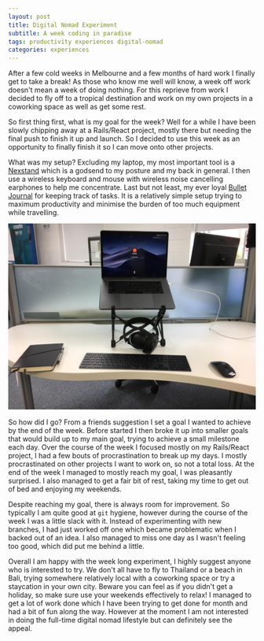 ```yaml
---
layout: post
title: Digital Nomad Experiment
subtitle: A week coding in paradise
tags: productivity experiences digital-nomad
categories: experiences
---
```



After a few cold weeks in Melbourne and a few months of hard work I finally get to take a break! As those who know me well will know, a week off work doesn't mean a week of doing nothing. For this reprieve from work I decided to fly off to a tropical destination and work on my own projects in a coworking space as well as get some rest.


So first thing first, what is my goal for the week? Well for a while I have been slowly chipping away at a Rails/React project, mostly there but needing the final push to finish it up and launch. So I decided to use this week as an opportunity to finally finish it so I can move onto other projects.


What was my setup? Excluding my laptop, my most important tool is a [Nexstand](https://www.amazon.com/Nexstand-Laptop-Stand-Portable-MacBook/dp/B01HHYQBB8) which is a godsend to my posture and my back in general. I then use a wireless keyboard and mouse with wireless noise cancelling earphones to help me concentrate. Last but not least, my ever loyal [Bullet Journal](https://bulletjournal.com/) for keeping track of tasks. It is a relatively simple setup trying to maximum productivity and minimise the burden of too much equipment while travelling.

![My Setup](https://raw.githubusercontent.com/bbody/bbody.github.io/master/_posts/images/2019-06-22-digital-nomad-experiment/setup.jpeg)

So how did I go? From a friends suggestion I set a goal I wanted to achieve by the end of the week. Before started I then broke it up into smaller goals that would build up to my main goal, trying to achieve a small milestone each day. Over the course of the week I focused mostly on my Rails/React project, I had a few bouts of procrastination to break up my days. I mostly procrastinated on other projects I want to work on, so not a total loss. At the end of the week I managed to mostly reach my goal, I was pleasantly surprised. I also managed to get a fair bit of rest, taking my time to get out of bed and enjoying my weekends.


Despite reaching my goal, there is always room for improvement. So typically I am quite good at `git` hygiene, however during the course of the week I was a little slack with it. Instead of experimenting with new branches, I had just worked off one which became problematic when I backed out of an idea. I also managed to miss one day as I wasn't feeling too good, which did put me behind a little.


Overall I am happy with the week long experiment, I highly suggest anyone who is interested to try. We don't all have to fly to Thailand or a beach in Bali, trying somewhere relatively local with a coworking space or try a staycation in your own city. Beware you can feel as if you didn't get a holiday, so make sure use your weekends effectively to relax! I managed to get a lot of work done which I have been trying to get done for month and had a bit of fun along the way. However at the moment I am not interested in doing the full-time digital nomad lifestyle but can definitely see the appeal.
